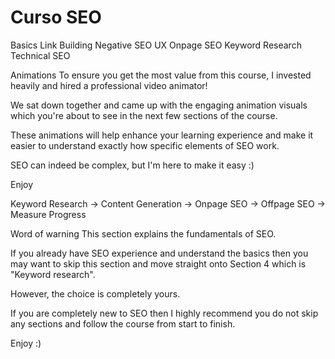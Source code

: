 # Curso SEO

Basics
Link Building
Negative SEO
UX
Onpage SEO
Keyword Research
Technical SEO

Animations
To ensure you get the most value from this course, I invested heavily and hired a professional video animator!

We sat down together and came up with the engaging animation visuals which you're about to see in the next few sections of the course.

These animations will help enhance your learning experience and make it easier to understand exactly how specific elements of SEO work.

SEO can indeed be complex, but I'm here to make it easy :)

Enjoy

Keyword Research -> Content Generation -> Onpage SEO -> Offpage SEO -> Measure Progress

Word of warning
This section explains the fundamentals of SEO.

If you already have SEO experience and understand the basics then you may want to skip this section and move straight onto Section 4 which is "Keyword research".

However, the choice is completely yours.

If you are completely new to SEO then I highly recommend you do not skip any sections and follow the course from start to finish.


Enjoy :)